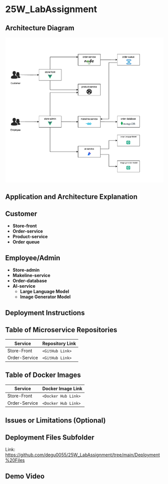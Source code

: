 <!-- Github:
https://github.com/degu0055/25W_LabAssignment?tab=readme-ov-file -->

# 25W_LabAssignment

## Architecture Diagram
<!-- Draw the updated architecture diagram using Draw.io and include it in the README. -->
![Diagram](https://github.com/degu0055/25W_LabAssignment/raw/main/images/diagram.png)

## Application and Architecture Explanation
<!-- Briefly explain the application functionality and how the architecture works. -->
## Customer  
- **Store-front**  
- **Order-service**  
- **Product-service**  
- **Order queue**  

## Employee/Admin  
- **Store-admin**  
- **Makeline-service**  
- **Order-database**  
- **AI-service**  
  - **Large Language Model**  
  - **Image Generator Model**  




## Deployment Instructions
<!-- Step-by-step instructions to deploy the application in a Kubernetes cluster. -->

## Table of Microservice Repositories
| Service        | Repository Link |
|---------------|----------------|
| Store-Front   | `<GitHub Link>`   |
| Order-Service | `<GitHub Link>`   |

## Table of Docker Images
| Service        | Docker Image Link |
|---------------|------------------|
| Store-Front   | `<Docker Hub Link>` |
| Order-Service | `<Docker Hub Link>` |

## Issues or Limitations (Optional)
<!-- Any issues or limitations in the implementation. -->

## Deployment Files Subfolder
 <!-- Include all Kubernetes deployment YAML files in a folder named `Deployment Files`.
Ensure these files are clearly named (e.g., `store-front-deployment.yaml`, `order-service-deployment.yaml`). -->

Link: https://github.com/degu0055/25W_LabAssignment/tree/main/Deployment%20Files


## Demo Video
<!-- Record a **5-minute max** demo video showcasing the following:

- The application in action after deployment to the **AKS cluster**.
- **AI-generated product descriptions and images**.
- **Integration with the managed order queue service**.

Upload the video to **YouTube** and include a link to the video in your `README.md` file under a **"Demo Video"** section. -->
